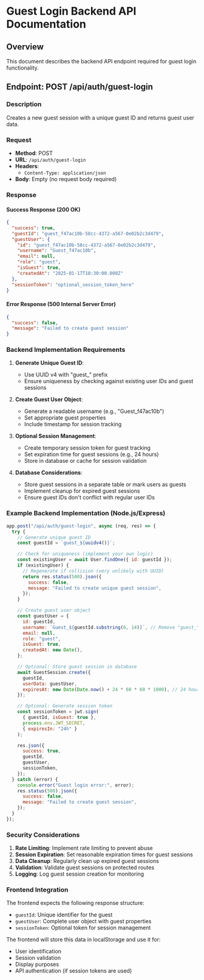 # Guest Login Backend API Documentation

## Overview

This document describes the backend API endpoint required for guest login functionality.

## Endpoint: POST /api/auth/guest-login

### Description

Creates a new guest session with a unique guest ID and returns guest user data.

### Request

- **Method**: POST
- **URL**: `/api/auth/guest-login`
- **Headers**:
  - `Content-Type: application/json`
- **Body**: Empty (no request body required)

### Response

#### Success Response (200 OK)

```json
{
  "success": true,
  "guestId": "guest_f47ac10b-58cc-4372-a567-0e02b2c3d479",
  "guestUser": {
    "id": "guest_f47ac10b-58cc-4372-a567-0e02b2c3d479",
    "username": "Guest_f47ac10b",
    "email": null,
    "role": "guest",
    "isGuest": true,
    "createdAt": "2025-01-17T10:30:00.000Z"
  },
  "sessionToken": "optional_session_token_here"
}
```

#### Error Response (500 Internal Server Error)

```json
{
  "success": false,
  "message": "Failed to create guest session"
}
```

### Backend Implementation Requirements

1. **Generate Unique Guest ID**:

   - Use UUID v4 with "guest\_" prefix
   - Ensure uniqueness by checking against existing user IDs and guest sessions

2. **Create Guest User Object**:

   - Generate a readable username (e.g., "Guest_f47ac10b")
   - Set appropriate guest properties
   - Include timestamp for session tracking

3. **Optional Session Management**:

   - Create temporary session token for guest tracking
   - Set expiration time for guest sessions (e.g., 24 hours)
   - Store in database or cache for session validation

4. **Database Considerations**:
   - Store guest sessions in a separate table or mark users as guests
   - Implement cleanup for expired guest sessions
   - Ensure guest IDs don't conflict with regular user IDs

### Example Backend Implementation (Node.js/Express)

```javascript
app.post("/api/auth/guest-login", async (req, res) => {
  try {
    // Generate unique guest ID
    const guestId = `guest_${uuidv4()}`;

    // Check for uniqueness (implement your own logic)
    const existingUser = await User.findOne({ id: guestId });
    if (existingUser) {
      // Regenerate if collision (very unlikely with UUID)
      return res.status(500).json({
        success: false,
        message: "Failed to create unique guest session",
      });
    }

    // Create guest user object
    const guestUser = {
      id: guestId,
      username: `Guest_${guestId.substring(6, 14)}`, // Remove "guest_" prefix
      email: null,
      role: "guest",
      isGuest: true,
      createdAt: new Date(),
    };

    // Optional: Store guest session in database
    await GuestSession.create({
      guestId,
      userData: guestUser,
      expiresAt: new Date(Date.now() + 24 * 60 * 60 * 1000), // 24 hours
    });

    // Optional: Generate session token
    const sessionToken = jwt.sign(
      { guestId, isGuest: true },
      process.env.JWT_SECRET,
      { expiresIn: "24h" }
    );

    res.json({
      success: true,
      guestId,
      guestUser,
      sessionToken,
    });
  } catch (error) {
    console.error("Guest login error:", error);
    res.status(500).json({
      success: false,
      message: "Failed to create guest session",
    });
  }
});
```

### Security Considerations

1. **Rate Limiting**: Implement rate limiting to prevent abuse
2. **Session Expiration**: Set reasonable expiration times for guest sessions
3. **Data Cleanup**: Regularly clean up expired guest sessions
4. **Validation**: Validate guest sessions on protected routes
5. **Logging**: Log guest session creation for monitoring

### Frontend Integration

The frontend expects the following response structure:

- `guestId`: Unique identifier for the guest
- `guestUser`: Complete user object with guest properties
- `sessionToken`: Optional token for session management

The frontend will store this data in localStorage and use it for:

- User identification
- Session validation
- Display purposes
- API authentication (if session tokens are used)
